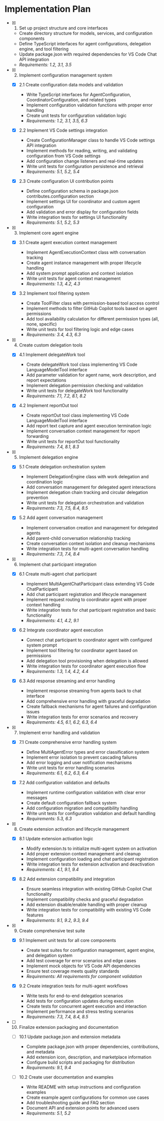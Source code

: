 # Implementation Plan

- [x] 1. Set up project structure and core interfaces
  - Create directory structure for models, services, and configuration components
  - Define TypeScript interfaces for agent configurations, delegation engine, and tool filtering
  - Update package.json with required dependencies for VS Code Chat API integration
  - _Requirements: 1.2, 3.1, 3.5_

- [x] 2. Implement configuration management system
  - [x] 2.1 Create configuration data models and validation
    - Write TypeScript interfaces for AgentConfiguration, CoordinatorConfiguration, and related types
    - Implement configuration validation functions with proper error handling
    - Create unit tests for configuration validation logic
    - _Requirements: 1.2, 3.1, 3.5, 6.3_

  - [x] 2.2 Implement VS Code settings integration
    - Create ConfigurationManager class to handle VS Code settings API integration
    - Implement methods for reading, writing, and validating configuration from VS Code settings
    - Add configuration change listeners and real-time updates
    - Write unit tests for configuration persistence and retrieval
    - _Requirements: 5.1, 5.2, 5.4_

  - [x] 2.3 Create configuration UI contribution points
    - Define configuration schema in package.json contributes.configuration section
    - Implement settings UI for coordinator and custom agent configuration
    - Add validation and error display for configuration fields
    - Write integration tests for settings UI functionality
    - _Requirements: 5.1, 5.2, 5.3_

- [x] 3. Implement core agent engine
  - [x] 3.1 Create agent execution context management
    - Implement AgentExecutionContext class with conversation tracking
    - Create agent instance management with proper lifecycle handling
    - Add system prompt application and context isolation
    - Write unit tests for agent context management
    - _Requirements: 1.3, 4.2, 4.3_

  - [x] 3.2 Implement tool filtering system
    - Create ToolFilter class with permission-based tool access control
    - Implement methods to filter GitHub Copilot tools based on agent permissions
    - Add tool availability calculation for different permission types (all, none, specific)
    - Write unit tests for tool filtering logic and edge cases
    - _Requirements: 3.4, 4.3, 6.3_

- [x] 4. Create custom delegation tools
  - [x] 4.1 Implement delegateWork tool
    - Create delegateWork tool class implementing VS Code LanguageModelTool interface
    - Add parameter validation for agent name, work description, and report expectations
    - Implement delegation permission checking and validation
    - Write unit tests for delegateWork tool functionality
    - _Requirements: 7.1, 7.2, 8.1, 8.2_

  - [x] 4.2 Implement reportOut tool
    - Create reportOut tool class implementing VS Code LanguageModelTool interface
    - Add report text capture and agent execution termination logic
    - Implement conversation context management for report forwarding
    - Write unit tests for reportOut tool functionality
    - _Requirements: 7.4, 8.1, 8.3_

- [x] 5. Implement delegation engine
  - [x] 5.1 Create delegation orchestration system
    - Implement DelegationEngine class with work delegation and coordination logic
    - Add conversation management for delegated agent interactions
    - Implement delegation chain tracking and circular delegation prevention
    - Write unit tests for delegation orchestration and validation
    - _Requirements: 7.3, 7.5, 8.4, 8.5_

  - [x] 5.2 Add agent conversation management
    - Implement conversation creation and management for delegated agents
    - Add parent-child conversation relationship tracking
    - Create conversation context isolation and cleanup mechanisms
    - Write integration tests for multi-agent conversation handling
    - _Requirements: 7.3, 7.4, 8.4_

- [x] 6. Implement chat participant integration
  - [x] 6.1 Create multi-agent chat participant
    - Implement MultiAgentChatParticipant class extending VS Code ChatParticipant
    - Add chat participant registration and lifecycle management
    - Implement request routing to coordinator agent with proper context handling
    - Write integration tests for chat participant registration and basic functionality
    - _Requirements: 4.1, 4.2, 9.1_

  - [x] 6.2 Integrate coordinator agent execution
    - Connect chat participant to coordinator agent with configured system prompt
    - Implement tool filtering for coordinator agent based on permissions
    - Add delegation tool provisioning when delegation is allowed
    - Write integration tests for coordinator agent execution flow
    - _Requirements: 1.3, 1.4, 4.2, 4.4_

  - [x] 6.3 Add response streaming and error handling
    - Implement response streaming from agents back to chat interface
    - Add comprehensive error handling with graceful degradation
    - Create fallback mechanisms for agent failures and configuration issues
    - Write integration tests for error scenarios and recovery
    - _Requirements: 4.5, 6.1, 6.2, 6.3, 6.4_

- [x] 7. Implement error handling and validation
  - [x] 7.1 Create comprehensive error handling system
    - Define MultiAgentError types and error classification system
    - Implement error isolation to prevent cascading failures
    - Add error logging and user notification mechanisms
    - Write unit tests for error handling scenarios
    - _Requirements: 6.1, 6.2, 6.3, 6.4_

  - [x] 7.2 Add configuration validation and defaults
    - Implement runtime configuration validation with clear error messages
    - Create default configuration fallback system
    - Add configuration migration and compatibility handling
    - Write unit tests for configuration validation and default handling
    - _Requirements: 5.3, 6.3_

- [x] 8. Create extension activation and lifecycle management
  - [x] 8.1 Update extension activation logic
    - Modify extension.ts to initialize multi-agent system on activation
    - Add proper extension context management and cleanup
    - Implement configuration loading and chat participant registration
    - Write integration tests for extension activation and deactivation
    - _Requirements: 4.1, 9.1, 9.4_

  - [x] 8.2 Add extension compatibility and integration
    - Ensure seamless integration with existing GitHub Copilot Chat functionality
    - Implement compatibility checks and graceful degradation
    - Add extension disable/enable handling with proper cleanup
    - Write integration tests for compatibility with existing VS Code features
    - _Requirements: 9.1, 9.2, 9.3, 9.4_

- [x] 9. Create comprehensive test suite
  - [x] 9.1 Implement unit tests for all core components
    - Create test suites for configuration management, agent engine, and delegation system
    - Add test coverage for error scenarios and edge cases
    - Implement mock objects for VS Code API dependencies
    - Ensure test coverage meets quality standards
    - _Requirements: All requirements for component validation_

  - [x] 9.2 Create integration tests for multi-agent workflows
    - Write tests for end-to-end delegation scenarios
    - Add tests for configuration updates during execution
    - Create tests for concurrent agent execution and interaction
    - Implement performance and stress testing scenarios
    - _Requirements: 7.3, 7.4, 8.4, 8.5_

- [ ] 10. Finalize extension packaging and documentation
  - [ ] 10.1 Update package.json and extension metadata
    - Complete package.json with proper dependencies, contributions, and metadata
    - Add extension icon, description, and marketplace information
    - Configure build scripts and packaging for distribution
    - _Requirements: 9.1, 9.4_

  - [ ] 10.2 Create user documentation and examples
    - Write README with setup instructions and configuration examples
    - Create example agent configurations for common use cases
    - Add troubleshooting guide and FAQ section
    - Document API and extension points for advanced users
    - _Requirements: 5.1, 5.2_